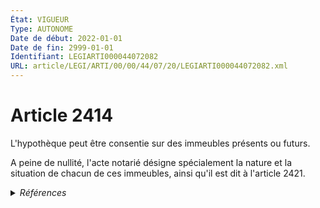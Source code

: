 ```yaml
---
État: VIGUEUR
Type: AUTONOME
Date de début: 2022-01-01
Date de fin: 2999-01-01
Identifiant: LEGIARTI000044072082
URL: article/LEGI/ARTI/00/00/44/07/20/LEGIARTI000044072082.xml
---
```


<h1>Article 2414</h1>

L'hypothèque peut être consentie sur des immeubles présents ou futurs.<br />

A peine de nullité, l'acte notarié désigne spécialement la nature et la
situation de chacun de ces immeubles, ainsi qu'il est dit à l'article 2421.


<details>
  <summary><em>Références</em></summary>

  <h2>Articles faisant référence à l'article</h2>
  
  <ul>
    <li>
      <a href="https://legal.tricoteuses.fr//redirection/LEGIARTI000044072039?vers=git&vers=legifrance">Code civil - article 2421 AUTONOME VIGUEUR, en vigueur depuis le 2022-01-01</a> CITATION cible
    </li>
    <li>
      <a href="https://legal.tricoteuses.fr//redirection/LEGIARTI000044045556?vers=git&vers=legifrance">Ordonnance n° 2021-1192 du 15 septembre 2021 portant réforme du droit des sûretés - article 19 ENTIEREMENT_MODIF</a> MODIFIE source
    </li>
    <li>
      <a href="https://legal.tricoteuses.fr//redirection/LEGIARTI000044045526?vers=git&vers=legifrance">Ordonnance n° 2021-1192 du 15 septembre 2021 portant réforme du droit des sûretés - article 15 ENTIEREMENT_MODIF</a> MODIFIE source
    </li>
    <li>
      <a href="https://legal.tricoteuses.fr//redirection/LEGIARTI000006449643?vers=git&vers=legifrance">Code civil - article 2421 AUTONOME MODIFIE, en vigueur du 2006-03-24 au 2022-01-01</a> CITATION cible
    </li>
    <li>
      <a href="https://legal.tricoteuses.fr//redirection/LEGIARTI000044071662?vers=git&vers=legifrance">Code civil - article 2388 AUTONOME VIGUEUR, en vigueur depuis le 2022-01-01</a> CITATION source
    </li>
  </ul>
  
  <h2>Références faites par l'article</h2>
  
  <ul>
    <li>
      2021-09-15 MODIFIE cible <a href="https://legal.tricoteuses.fr//redirection/LEGIARTI000044045526?vers=git&vers=legifrance">Ordonnance n° 2021-1192 du 15 septembre 2021 portant réforme du droit des sûretés - article 15 ENTIEREMENT_MODIF</a>
    </li>
    <li>
      2021-09-15 MODIFIE cible <a href="https://legal.tricoteuses.fr//redirection/LEGIARTI000044045556?vers=git&vers=legifrance">Ordonnance n° 2021-1192 du 15 septembre 2021 portant réforme du droit des sûretés - article 19 ENTIEREMENT_MODIF</a>
    </li>
    <li>
      2999-01-01 CONCORDE cible <a href="https://legal.tricoteuses.fr//redirection/LEGIARTI000006446139?vers=git&vers=legifrance">Code civil - article 2125 AUTONOME TRANSFERE, en vigueur du 1910-12-31 au 2006-03-24</a>
    </li>
    <li>
      2999-01-01 CONCORDANCE source <a href="https://legal.tricoteuses.fr//redirection/LEGIARTI000006446139?vers=git&vers=legifrance">Code civil - article 2125 AUTONOME TRANSFERE, en vigueur du 1910-12-31 au 2006-03-24</a>
    </li>
    <li>
      2999-01-01 CITATION cible <a href="https://legal.tricoteuses.fr//redirection/LEGIARTI000020616141?vers=git&vers=legifrance">Code civil - article 2388 AUTONOME MODIFIE, en vigueur du 2009-05-14 au 2022-01-01</a>
    </li>
    <li>
      2999-01-01 CONCORDE source Code civil - art. 2412, v. 2.1 (T)
    </li>
    <li>
      2999-01-01 CITATION source <a href="https://legal.tricoteuses.fr//redirection/LEGIARTI000006449643?vers=git&vers=legifrance">Code civil - article 2421 AUTONOME MODIFIE, en vigueur du 2006-03-24 au 2022-01-01</a>
    </li>
    <li>
      CODIFICATION source Loi 1804-03-19
    </li>
  </ul>
</details>
